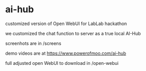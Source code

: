# ai-hub
customized version of Open WebUI for LabLab hackathon

we customized the chat function to server as a true local AI-Hub

screenhots are in /screens

demo videos are at https://www.powerofmoo.com/ai-hub

full adjusted open WebUI to download in /open-webui
